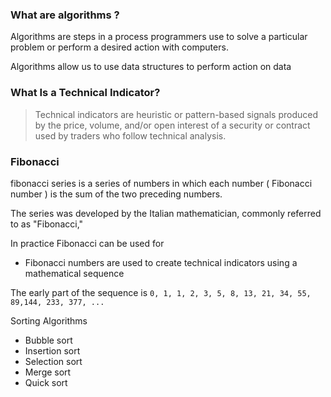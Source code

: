 ### What are algorithms ?

Algorithms are steps in a process programmers use to solve a particular problem or perform a desired action with computers.

Algorithms allow us to use data structures to perform action on data


### What Is a Technical Indicator?
> Technical indicators are heuristic or pattern-based signals produced by the price, volume, and/or open interest of a security or contract used by traders who follow technical analysis.

### Fibonacci
fibonacci series is a series of numbers in which each number ( Fibonacci number ) is the sum of the two preceding numbers.

The series was developed by the Italian mathematician, commonly referred to as "Fibonacci,"

In practice Fibonacci can be used for

- Fibonacci numbers are used to create technical indicators using a mathematical sequence


The early part of the sequence is `0, 1, 1, 2, 3, 5, 8, 13, 21, 34, 55, 89,144, 233, 377, ...`

Sorting Algorithms

- Bubble sort
- Insertion sort
- Selection sort 
- Merge sort
- Quick sort

